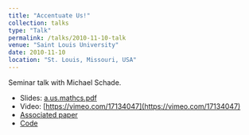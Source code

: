 ```yaml
---
title: "Accentuate Us!"
collection: talks
type: "Talk"
permalink: /talks/2010-11-10-talk
venue: "Saint Louis University"
date: 2010-11-10
location: "St. Louis, Missouri, USA"
---
```


Seminar talk with Michael Schade.

* Slides: [a.us.mathcs.pdf](/files/a.us.mathcs.pdf)
* Video: [https://vimeo.com/17134047](https://vimeo.com/17134047)
* [Associated paper](/publication/2011-06-24-unicodification)
* [Code](/software/2009-03-21-software)
